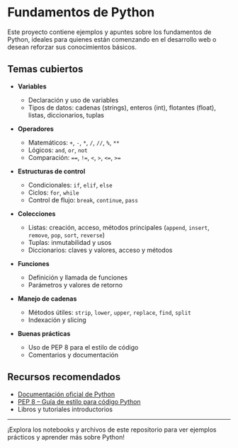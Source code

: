 # Fundamentos de Python

Este proyecto contiene ejemplos y apuntes sobre los fundamentos de Python, ideales para quienes están comenzando en el desarrollo web o desean reforzar sus conocimientos básicos.

## Temas cubiertos

- **Variables**
  - Declaración y uso de variables
  - Tipos de datos: cadenas (strings), enteros (int), flotantes (float), listas, diccionarios, tuplas

- **Operadores**
  - Matemáticos: `+`, `-`, `*`, `/`, `//`, `%`, `**`
  - Lógicos: `and`, `or`, `not`
  - Comparación: `==`, `!=`, `<`, `>`, `<=`, `>=`

- **Estructuras de control**
  - Condicionales: `if`, `elif`, `else`
  - Ciclos: `for`, `while`
  - Control de flujo: `break`, `continue`, `pass`

- **Colecciones**
  - Listas: creación, acceso, métodos principales (`append`, `insert`, `remove`, `pop`, `sort`, `reverse`)
  - Tuplas: inmutabilidad y usos
  - Diccionarios: claves y valores, acceso y métodos

- **Funciones**
  - Definición y llamada de funciones
  - Parámetros y valores de retorno

- **Manejo de cadenas**
  - Métodos útiles: `strip`, `lower`, `upper`, `replace`, `find`, `split`
  - Indexación y slicing

- **Buenas prácticas**
  - Uso de PEP 8 para el estilo de código
  - Comentarios y documentación

## Recursos recomendados

- [Documentación oficial de Python](https://docs.python.org/es/3/)
- [PEP 8 – Guía de estilo para código Python](https://peps.python.org/pep-0008/)
- Libros y tutoriales introductorios

---

¡Explora los notebooks y archivos de este repositorio para ver ejemplos prácticos y aprender más sobre Python!